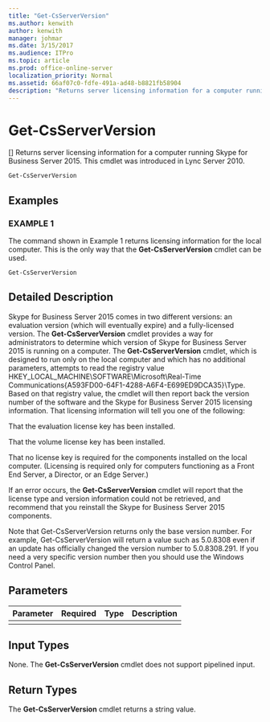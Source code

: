 ```yaml
---
title: "Get-CsServerVersion"
ms.author: kenwith
author: kenwith
manager: johmar
ms.date: 3/15/2017
ms.audience: ITPro
ms.topic: article
ms.prod: office-online-server
localization_priority: Normal
ms.assetid: 66af07c0-fdfe-491a-ad48-b8821fb58904
description: "Returns server licensing information for a computer running Skype for Business Server 2015. This cmdlet was introduced in Lync Server 2010."
---
```


# Get-CsServerVersion
[]
Returns server licensing information for a computer running Skype for Business Server 2015. This cmdlet was introduced in Lync Server 2010.
  
```
Get-CsServerVersion

```

## Examples

### EXAMPLE 1

The command shown in Example 1 returns licensing information for the local computer. This is the only way that the **Get-CsServerVersion** cmdlet can be used.
  
```
Get-CsServerVersion
```

## Detailed Description

Skype for Business Server 2015 comes in two different versions: an evaluation version (which will eventually expire) and a fully-licensed version. The **Get-CsServerVersion** cmdlet provides a way for administrators to determine which version of Skype for Business Server 2015 is running on a computer. The **Get-CsServerVersion** cmdlet, which is designed to run only on the local computer and which has no additional parameters, attempts to read the registry value HKEY_LOCAL_MACHINE\SOFTWARE\Microsoft\Real-Time Communications\{A593FD00-64F1-4288-A6F4-E699ED9DCA35}\Type. Based on that registry value, the cmdlet will then report back the version number of the software and the Skype for Business Server 2015 licensing information. That licensing information will tell you one of the following:
  
That the evaluation license key has been installed.
  
That the volume license key has been installed.
  
That no license key is required for the components installed on the local computer. (Licensing is required only for computers functioning as a Front End Server, a Director, or an Edge Server.)
  
If an error occurs, the **Get-CsServerVersion** cmdlet will report that the license type and version information could not be retrieved, and recommend that you reinstall the Skype for Business Server 2015 components.
  
Note that Get-CsServerVersion returns only the base version number. For example, Get-CsServerVersion will return a value such as 5.0.8308 even if an update has officially changed the version number to 5.0.8308.291. If you need a very specific version number then you should use the Windows Control Panel. 
  
## Parameters

|**Parameter**|**Required**|**Type**|**Description**|
|:-----|:-----|:-----|:-----|
|||||
   
## Input Types

None. The **Get-CsServerVersion** cmdlet does not support pipelined input.
  
## Return Types

The **Get-CsServerVersion** cmdlet returns a string value.
  

